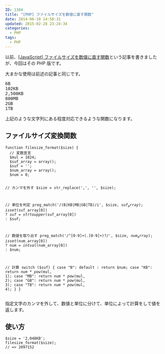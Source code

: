 ```yaml
---
ID: 1304
title: "[PHP] ファイルサイズを数値に直す関数"
date: 2014-06-10 14:50:31
updated: 2015-02-28 23:24:34
categories:
  - PHP
tags: 
  - PHP
---
```


以前、<a href="https://b.0218.jp/20140424142720.html">[JavaScript] ファイルサイズを数値に直す関数</a>という記事を書きましたが、今回はその PHP 版です。

大まかな使用は前述の記事と同じです。

<pre>
6B
102KB
2,500KB
800MB
2GB
1TB
</pre>

上記のような文字列にある程度対応できるような関数になります。

<!--more-->
<h2>ファイルサイズ変換関数</h2>
<pre class="php"><code>function filesize_format($size) {
  // 変数宣言
  $mul = 1024;
  $suf_array = array();
  $suf = '';
  $num_array = array();
  $num = 0;
  
  // カンマを外す
  $size = str_replace(',', '', $size);
  
  // 単位を判定
  preg_match('/(B|KB|MB|GB|TB)/i', $size, $suf_array);
  isset($suf_array[0]) ? $suf = strtoupper($suf_array[0]) : $suf;
  
  // 数値を取り出す
  preg_match('/^[0-9]+(\.[0-9]+)?/', $size, $num_array);
  isset($num_array[0]) ? $num = intval($num_array[0]) : $num;
  
  // 計算
  switch ($suf) {
      case "B":
      default :
          return $num;
      case "KB":
          return $num * pow($mul, 1);
      case "MB":
          return $num * pow($mul, 2);
      case "GB":
          return $num * pow($mul, 3);
      case "TB":
          return $num * pow($mul, 4);
  }
}</code></pre>
指定文字のカンマを外して、数値と単位に分けて、単位によって計算をして値を返します。

<h2>使い方</h2>
<pre class="php"><code>$size = '2,048KB';
filesize_format($size);
// => 2097152</code></pre>
